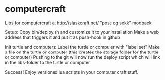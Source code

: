 computercraft
=============

Libs for computercraft at http://slaskcraft.net/ "pose og sekk" modpack

Setup:
  Copy bin/deploy.sh and customize it to your installation
  Make a web address that triggers it and put it as push-hook in github

Init turtle and computers:
  Label the turtle or computer with "label set"
  Make a file on the turtle or computer (this creates the storage folder for the turtle or computer)
  Pushing to the git will now run the deploy script which will link in the libs-folder to the turtle or computer
  
Success! Enjoy versioned lua scripts in your computer craft stuff.
  
